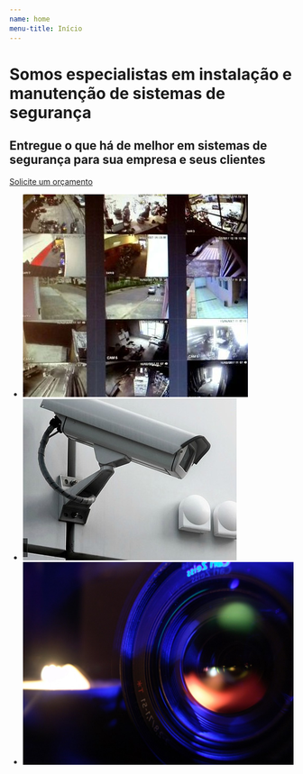 ```yaml
---
name: home
menu-title: Início
---
```



<div class="wrapper large" data-grid="center spacing">
    <div data-cell="1of3">
        <h1 class="hero-title">Somos especialistas em instalação e manutenção de sistemas de segurança</h1>
        <h2 class="hero-subtitle">Entregue o que há de melhor em sistemas de segurança para sua empresa e seus clientes</h2>
        <p><a href="#contato" data-btn="">Solicite um orçamento</a></p>
    </div>
    <div data-cell="1of2">
        <ul class="seamless hero-gallery">
            <li><img src="/img/hero/tela-de-monitoramento.jpg" alt="Sistemas de segurança"></li>
            <li><img src="/img/hero/camera-na-parede.jpg" alt="Equipamentos de segurança"></li>
            <li><img src="/img/hero/olho-de-camera.jpg" alt="Serviços de segurança"></li>
        </ul>
    </div>
</div>
